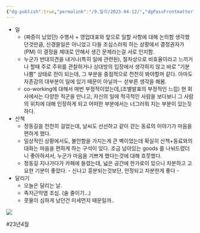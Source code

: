 ```yaml
---
{"dg-publish":true,"permalink":"/9.일지/2023-04-12/","dgPassFrontmatter":true}
---
```



- 일
	- (짜증이 났었던) 수행사 + 영업대표와 앞으로 일할 사항에 대해 논의함
	  생각했던것만큼, 신경쓸일은 아니었고 다들 조심스러워 하는 상황에서 결정권자가 (PM) 이 결정을 제대로 안해서 생긴 문제라는걸 서로 인지함. 	  
	- 누군가 반대의견을 내거나(특히 일에 관련된), 절차상으로 비효율이라고 느끼거나 할때 주로 주위를 관찰하거나 상대방의 입장에서 생각하지 않고 바로 "기분나쁨" 상태로 전이 되는데, 그 부분을 중점적으로 천천히 봐야할꺼 같다. 아마도 자존감의 대부분이 일에 있기 때문이 아닐까ㅡ 섣부른 생각을 해봄.
	- co-working에 대해서 매번 부정적이었는데,(조별발표의 부정적인 느낌) 현 회사에서는 다양한 직군을 만나고, 자신의 일에 적극적인 사람을 보다보니 그 사람의 위치에 대해 인정하게 되고 어떠한 부분에서는 너그러워 지는 부분이 있는듯하다.
- 산책
	- 정동길을 천천히 걸었는데, 날씨도 선선하고 같이 걷는 동료의 이야기가 마음을 편하게 했다.
	- 일상적인 상황에서도, 불안함을 가지는게 큰 벽이었는데 확실히 산책+동료와의 대화는 마음을 편하게 하는 구석이 있다. 조금 남아있는 goods 를 나눠드렸더니 좋아하셔서, 누군가 마음을 기쁘게 했다는것에 대해 흐뭇했다.
	- 정동길 지나가다가 카페에 들렀는데, 넓은 공간에 한가로이 있으니 차분하고 고요한 기분이 좋았다. - 신나고 흥분되는것보단, 안정되고 차분한게 좋다 -
- 달리기
	- 오늘은 달리는 날.
	- 족저근막염 조심. (술 줄이기...)
	- 콧물이 심하게 났던건 미세먼지 때문일까..

![](https://i.imgur.com/V740GIc.png)


#23년4월 
